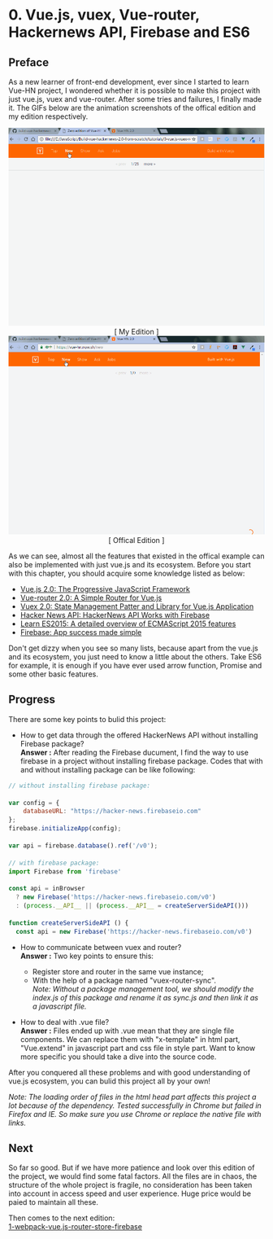 # 0. Vue.js, vuex, Vue-router, Hackernews API, Firebase and ES6

## Preface

As a new learner of front-end development, ever since I started to learn Vue-HN project, I wondered whether it is possible to make this project with just vue.js, vuex and vue-router. After some tries and failures, I finally made it. The GIFs below are the animation screenshots of the offical edition and my edition respectively.

<p align="center">
    <img src="./img/Author.gif" width="700px" alt="Origin Website">
    <br>
    <span>[ My Edition ]<span>
    <img src="./img/Mine.gif" width="700px" alt="Plane Vue.js">
    <br>
    <span>[ Offical Edition ]<span>
</p>


As we can see, almost all the features that existed in the offical example can also be implemented with just vue.js and its ecosystem. Before you start with this chapter, you should acquire some knowledge listed as below:
- [Vue.js 2.0: The Progressive JavaScript Framework](https://vuejs.org/)
- [Vue-router 2.0: A Simple Router for Vue.js](https://router.vuejs.org/en/)
- [Vuex 2.0: State Management Patter and Library for Vue.js Application ](http://vuex.vuejs.org/en/)
- [Hacker News API: HackerNews API Works with Firebase](https://github.com/HackerNews/API)
- [Learn ES2015: A detailed overview of ECMAScript 2015 features](https://babeljs.io/learn-es2015/)
- [Firebase: App success made simple](https://firebase.google.com/docs/web/setup)

Don't get dizzy when you see so many lists, because apart from the vue.js and its ecosystem, you just need to know a little about the others. Take ES6 for example, it is enough if you have ever used arrow function, Promise and some other basic features.  

## Progress

There are some key points to bulid this project:  
- How to get data through the offered HackerNews API without installing Firebase package?     
**Answer :** After reading the Firebase ducument, I find the way to use firebase in a project without installing firebase package. Codes that with and without installing package can be like following:  

```javascript
// without installing firebase package:

var config = {
    databaseURL: "https://hacker-news.firebaseio.com"
};
firebase.initializeApp(config);

var api = firebase.database().ref('/v0');

// with firebase package:
import Firebase from 'firebase'

const api = inBrowser
  ? new Firebase('https://hacker-news.firebaseio.com/v0')
  : (process.__API__ || (process.__API__ = createServerSideAPI()))

function createServerSideAPI () {
  const api = new Firebase('https://hacker-news.firebaseio.com/v0')

```

- How to communicate between vuex and router?  
**Answer :** Two key points to ensure this:
    - Register store and router in the same vue instance;
    - With the help of a package named "vuex-router-sync".  
    *Note: Without a package management tool, we should modify the index.js of this package and rename it as sync.js and then link it as a javascript file.*    

- How to deal with .vue file?  
**Answer :** Files ended up with .vue mean that they are single file components. We can replace them with "x-template" in html part, "Vue.extend" in javascript part and css file in style part. Want to know more specific you should take a dive into the source code.  

After you conquered all these problems and with good understanding of vue.js ecosystem, you can bulid this project all by your own!

*Note: The loading order of files in the html head part affects this project a lot because of the dependency. Tested successfully in Chrome but failed in Firefox and IE. So make sure you use Chrome or replace the native file with links.*

## Next

So far so good. But if we have more patience and look over this edition of the project, we would find some fatal factors. All the files are in chaos, the structure of the whole project is fragile, no consideration has been taken into account in access speed and user experience. Huge price would be paied to maintain all these.

Then comes to the next edition:  
[1-webpack-vue.js-router-store-firebase](/tutorials/1-webpack-vue.js-router-store-firebase)

